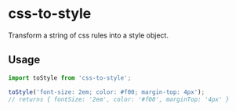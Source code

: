 # css-to-style

Transform a string of css rules into a style object.

## Usage

```js
import toStyle from 'css-to-style';

toStyle('font-size: 2em; color: #f00; margin-top: 4px');
// returns { fontSize: '2em', color: '#f00', marginTop: '4px' }
```

